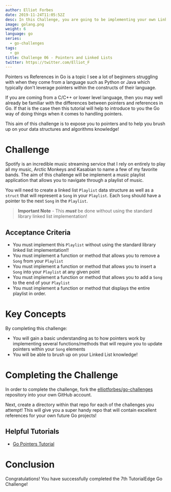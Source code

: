 ```yaml
---
author: Elliot Forbes
date: 2019-11-24T11:05:52Z
desc: In this Challenge, you are going to be implementing your own Linked Lists and learning the fundamentals of pointers in the Go programming language!
image: golang.png
weight: 6
language: go
series:
  - go-challenges
tags:
  - go
title: Challenge 06 - Pointers and Linked Lists
twitter: https://twitter.com/Elliot_F
---
```


Pointers vs References in Go is a topic I see a lot of beginners struggling with when they come from a language such as Python or Java which typically don't leverage pointers within the constructs of their language.

If you are coming from a C/C++ or lower level language, then you may well already be familiar with the differences between pointers and references in Go. If that is the case then this tutorial will help to introduce to you the Go way of doing things when it comes to handling pointers.

This aim of this challenge is to expose you to pointers and to help you brush up on your data structures and algorithms knowledge! 

# Challenge

Spotify is an incredible music streaming service that I rely on entirely to play all my music, Arctic Monkeys and Kasabian to name a few of my favorite bands. The aim of this challenge will be implement a music playlist application that allows you to navigate through a playlist of music. 

You will need to create a linked list `Playlist` data structure as well as a `struct` that will represent a `Song` in your `Playlist`. Each `Song` should have a pointer to the next `Song` in the `Playlist`.

> **Important Note** - This **_must_** be done without using the standard library linked list implementation!

## Acceptance Criteria

* You must implement this `Playlist` without using the standard library linked list implementation!!
* You must implement a function or method that allows you to remove a `Song` from your `Playlist`
* You must implement a function or method that allows you to insert a `Song` into your `Playlist` at any given point
* You must implement a function or method that allows you to add a `Song` to the end of your `Playlist`
* You must implement a function or method that displays the entire playlist in order.

# Key Concepts

By completing this challenge:

* You will gain a basic understanding as to how pointers work by implementing several functions/methods that will require you to update pointers within your `Song` elements
* You will be able to brush up on your Linked List knowledge!

# Completing the Challenge

In order to complete the challenge, fork the [elliotforbes/go-challenges](https://github.com/elliotforbes/go-challenges) repository into your own GitHub account.

Next, create a directory within that repo for each of the challenges you attempt! This will give you a super handy repo that will contain excellent references for your own future Go projects!

## Helpful Tutorials

* [Go Pointers Tutorial](/golang/go-pointers-tutorial/)

# Conclusion

Congratulations! You have successfully completed the 7th TutorialEdge Go Challenge!